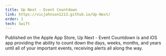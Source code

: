```yaml
---
title: Up Next - Event Countdown
link: https://vicjohnson1213.github.io/Up-Next/
order: 1
tech: Swift
---
```


Published on the Apple App Store, Up Next - Event Countdown is and iOS app providing the ability to count down the days, weeks, months, and years until all of your important events, receiving alerts all along the way.
